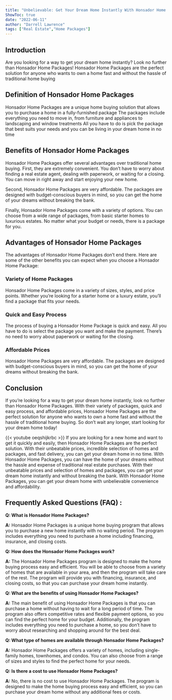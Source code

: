 ```yaml
---
title: "Unbelievable: Get Your Dream Home Instantly With Honsador Home Packages!"
ShowToc: true 
date: "2022-06-11"
author: "Darrell Lawrence" 
tags: ["Real Estate","Home Packages"]
---
```

## Introduction 
Are you looking for a way to get your dream home instantly? Look no further than Honsador Home Packages! Honsador Home Packages are the perfect solution for anyone who wants to own a home fast and without the hassle of traditional home buying

## Definition of Honsador Home Packages
Honsador Home Packages are a unique home buying solution that allows you to purchase a home in a fully-furnished package The packages include everything you need to move in, from furniture and appliances to landscaping and window treatments All you have to do is pick the package that best suits your needs and you can be living in your dream home in no time

## Benefits of Honsador Home Packages
Honsador Home Packages offer several advantages over traditional home buying. First, they are extremely convenient. You don’t have to worry about finding a real estate agent, dealing with paperwork, or waiting for a closing. You can move in right away and start enjoying your new home. 

Second, Honsador Home Packages are very affordable. The packages are designed with budget-conscious buyers in mind, so you can get the home of your dreams without breaking the bank. 

Finally, Honsador Home Packages come with a variety of options. You can choose from a wide range of packages, from basic starter homes to luxurious estates. No matter what your budget or needs, there is a package for you. 

## Advantages of Honsador Home Packages
The advantages of Honsador Home Packages don’t end there. Here are some of the other benefits you can expect when you choose a Honsador Home Package: 

### Variety of Home Packages 
Honsador Home Packages come in a variety of sizes, styles, and price points. Whether you’re looking for a starter home or a luxury estate, you’ll find a package that fits your needs. 

### Quick and Easy Process 
The process of buying a Honsador Home Package is quick and easy. All you have to do is select the package you want and make the payment. There’s no need to worry about paperwork or waiting for the closing. 

### Affordable Prices 
Honsador Home Packages are very affordable. The packages are designed with budget-conscious buyers in mind, so you can get the home of your dreams without breaking the bank. 

## Conclusion 
If you’re looking for a way to get your dream home instantly, look no further than Honsador Home Packages. With their variety of packages, quick and easy process, and affordable prices, Honsador Home Packages are the perfect solution for anyone who wants to own a home fast and without the hassle of traditional home buying. So don’t wait any longer, start looking for your dream home today!

{{< youtube oeqshijkrbc >}} 
If you are looking for a new home and want to get it quickly and easily, then Honsador Home Packages are the perfect solution. With their unbeatable prices, incredible selection of homes and packages, and fast delivery, you can get your dream home in no time. With Honsador Home Packages, you can have the home of your dreams without the hassle and expense of traditional real estate purchases. With their unbeatable prices and selection of homes and packages, you can get your dream home instantly and without breaking the bank. With Honsador Home Packages, you can get your dream home with unbelievable convenience and affordability.

## Frequently Asked Questions (FAQ) :
**Q: What is Honsador Home Packages?**

**A:** Honsador Home Packages is a unique home buying program that allows you to purchase a new home instantly with no waiting period. The program includes everything you need to purchase a home including financing, insurance, and closing costs.

**Q: How does the Honsador Home Packages work?**

**A:** The Honsador Home Packages program is designed to make the home buying process easy and efficient. You will be able to choose from a variety of homes that are available in your area, and then the program will take care of the rest. The program will provide you with financing, insurance, and closing costs, so that you can purchase your dream home instantly.

**Q: What are the benefits of using Honsador Home Packages?**

**A:** The main benefit of using Honsador Home Packages is that you can purchase a home without having to wait for a long period of time. The program also offers competitive rates and flexible payment options, so you can find the perfect home for your budget. Additionally, the program includes everything you need to purchase a home, so you don’t have to worry about researching and shopping around for the best deal.

**Q: What type of homes are available through Honsador Home Packages?**

**A:** Honsador Home Packages offers a variety of homes, including single-family homes, townhomes, and condos. You can also choose from a range of sizes and styles to find the perfect home for your needs.

**Q: Is there a cost to use Honsador Home Packages?**

**A:** No, there is no cost to use Honsador Home Packages. The program is designed to make the home buying process easy and efficient, so you can purchase your dream home without any additional fees or costs.



